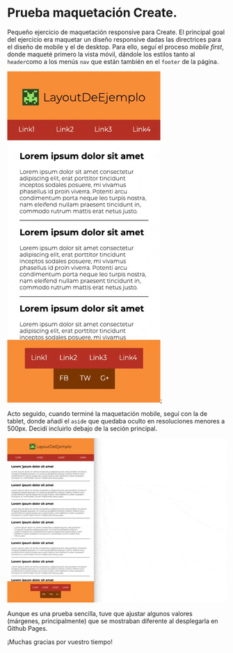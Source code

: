 # Prueba maquetación Create.

Pequeño ejercicio de maquetación responsive para Create. El principal goal del ejercicio era maquetar un diseño responsive dadas las directrices para el diseño de mobile y el de desktop. Para ello, seguí el proceso _mobile first_, donde maqueté primero la vista móvil, dándole los estilos tanto al `header`como a los menús `nav` que están también en el `footer` de la página.

![Maquetación móvil](https://github.com/miriamschaefer/create/blob/main/imgs/mobile.gif?raw=true);

Acto seguido, cuando terminé la maquetación mobile, seguí con la de tablet, donde añadí el `aside` que quedaba oculto en resoluciones menores a 500px. Decidí incluirlo debajo de la seción principal.

![Maquetación tablet y desk](https://github.com/miriamschaefer/create/blob/main/imgs/tablet-desk.gif?raw=true)

Aunque es una prueba sencilla, tuve que ajustar algunos valores (márgenes, principalmente) que se mostraban diferente al desplegarla en Github Pages.

¡Muchas gracias por vuestro tiempo!
